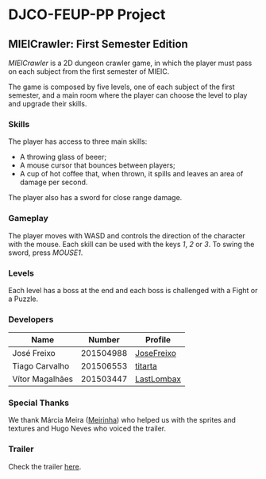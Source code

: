 # DJCO-FEUP-PP Project

## MIEICrawler: First Semester Edition

_MIEICrawler_ is a 2D dungeon crawler game, in which the player must pass on each subject from the first semester of MIEIC.

The game is composed by five levels, one of each subject of the first semester, and a main room where the player can choose the level to play and upgrade their skills.

### Skills
The player has access to three main skills: 

* A throwing glass of beeer;
* A mouse cursor that bounces between players;
* A cup of hot coffee that, when thrown, it spills and leaves an area of damage per second.

The player also has a sword for close range damage.

### Gameplay

The player moves with WASD and controls the direction of the character with the mouse. Each skill can be used with the keys _1_, _2_ or _3_. To swing the sword, press _MOUSE1_.


### Levels

Each level has a boss at the end and each boss is challenged with a Fight or a Puzzle.


### Developers

| Name            | Number     | Profile                                           |
|-----------------|-----------|---------------------------------------------------|
| José Freixo  | 201504988  | [JoseFreixo](https://github.com/JoseFreixo) |
| Tiago Carvalho  | 201506553  | [titarta](https://github.com/titarta) |
| Vítor Magalhães | 201503447  | [LastLombax](https://github.com/LastLombax)       |

### Special Thanks

We thank Márcia Meira ([Meirinha](https://github.com/Meirinha)) who helped us with the sprites and textures and Hugo Neves who voiced the trailer.

### Trailer

Check the trailer [here](https://www.youtube.com/watch?v=l4TZ37HgOeo&feature=youtu.be&fbclid=IwAR257EL9ZR58Z1N9fvu_d2enSTqXrP1UwZ_XzzOUYcf9E-VErDlftTyNiFg).
